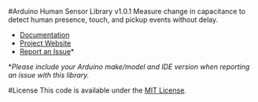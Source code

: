 #Arduino Human Sensor Library v1.0.1
Measure change in capacitance to detect human presence, touch, and pickup events without delay.

* [Documentation](https://alextaujenis.github.io/RobotsBigDatauino-human-sensor.html)
* [Project Website](https://alextaujenis.github.io/RobotsBigData/)
* [Report an Issue](https://github.com/alextaujenis/RBD_HumanSensor/issues/new)*

\**Please include your Arduino make/model and IDE version when reporting an issue with this library.*

#License
This code is available under the [MIT License](http://opensource.org/licenses/mit-license.php).